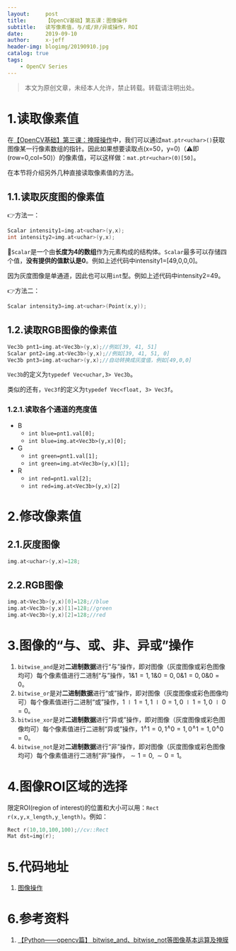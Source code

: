 ```yaml
---
layout:     post
title:      【OpenCV基础】第五课：图像操作
subtitle:   读写像素值，与/或/非/异或操作，ROI
date:       2019-09-10
author:     x-jeff
header-img: blogimg/20190910.jpg
catalog: true
tags:
    - OpenCV Series
---
```

>本文为原创文章，未经本人允许，禁止转载。转载请注明出处。

# 1.读取像素值

在[【OpenCV基础】第三课：掩膜操作](http://shichaoxin.com/2019/06/02/OpenCV基础-第三课-掩膜操作/)中，我们可以通过`mat.ptr<uchar>()`获取图像某一行像素数组的指针。因此如果想要读取点(x=50，y=0)（⚠️即(row=0,col=50)）的像素值，可以这样做：`mat.ptr<uchar>(0)[50]`。

在本节将介绍另外几种直接读取像素值的方法。

## 1.1.读取灰度图的像素值

👉方法一：

~~~c++
Scalar intensity1=img.at<uchar>(y,x);
int intensity2=img.at<uchar>(y,x);
~~~

📌`Scalar`是一个由**长度为4的数组**作为元素构成的结构体。`Scalar`最多可以存储四个值，**没有提供的值默认是0**。例如上述代码中intensity1=[49,0,0,0]。

因为灰度图像是单通道，因此也可以用`int`型。例如上述代码中intensity2=49。

👉方法二：

```c++
Scalar intensity3=img.at<uchar>(Point(x,y));
```

## 1.2.读取RGB图像的像素值

~~~c++
Vec3b pnt1=img.at<Vec3b>(y,x);//例如[39, 41, 51]
Scalar pnt2=img.at<Vec3b>(y,x);//例如[39, 41, 51, 0]
Vec3b pnt3=img.at<uchar>(y,x);//自动转换成灰度值，例如[49,0,0]
~~~

`Vec3b`的定义为`typedef Vec<uchar,3> Vec3b`。

类似的还有，`Vec3f`的定义为`typedef Vec<float, 3> Vec3f`。

### 1.2.1.读取各个通道的亮度值

* B
	* `int blue=pnt1.val[0];`
	* `int blue=img.at<Vec3b>(y,x)[0];`
* G
	* `int green=pnt1.val[1];`
	* `int green=img.at<Vec3b>(y,x)[1];`
* R
	* `int red=pnt1.val[2];`
	* `int red=img.at<Vec3b>(y,x)[2]`

# 2.修改像素值

## 2.1.灰度图像

```c++
img.at<uchar>(y,x)=128;
```

## 2.2.RGB图像

```c++
img.at<Vec3b>(y,x)[0]=128;//blue
img.at<Vec3b>(y,x)[1]=128;//green
img.at<Vec3b>(y,x)[2]=128;//red
```

# 3.图像的“与、或、非、异或”操作

1. `bitwise_and`是对**二进制数据**进行“与”操作，即对图像（灰度图像或彩色图像均可）每个像素值进行二进制“与”操作，$1\&1=1,1\&0=0,0\&1=0,0\&0=0$。
2. `bitwise_or`是对**二进制数据**进行“或”操作，即对图像（灰度图像或彩色图像均可）每个像素值进行二进制“或”操作，$1\mid 1=1,1\mid 0=1,0\mid 1=1,0\mid 0=0$。
3. `bitwise_xor`是对**二进制数据**进行“异或”操作，即对图像（灰度图像或彩色图像均可）每个像素值进行二进制“异或”操作，$1^\wedge 1=0,1^\wedge 0=1,0^\wedge 1=1,0^\wedge 0=0$。
4. `bitwise_not`是对**二进制数据**进行“非”操作，即对图像（灰度图像或彩色图像均可）每个像素值进行二进制“非”操作，$\sim 1=0,\sim 0=1$。

# 4.图像ROI区域的选择

限定ROI(region of interest)的位置和大小可以用：`Rect r(x,y,x_length,y_length)`。例如：

```c++
Rect r(10,10,100,100);//cv::Rect
Mat dst=img(r);
```

# 5.代码地址

1. [图像操作](https://github.com/x-jeff/OpenCV_Code_Demo/tree/master/Demo5)

# 6.参考资料

1. [【Python——opencv篇】 bitwise\_and、bitwise\_not等图像基本运算及掩膜](https://blog.csdn.net/Lily_9/article/details/83143120)